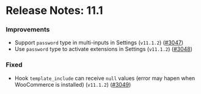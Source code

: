# Release Notes: 11.1

### Improvements

- Support `password` type in multi-inputs in Settings (`v11.1.2`) ([#3047](https://github.com/GatoGraphQL/GatoGraphQL/pull/3047))
- Use `password` type to activate extensions in Settings (`v11.1.2`) ([#3048](https://github.com/GatoGraphQL/GatoGraphQL/pull/3048))

### Fixed

- Hook `template_include` can receive `null` values (error may hapen when WooCommerce is installed) (`v11.1.2`) ([#3049](https://github.com/GatoGraphQL/GatoGraphQL/pull/3049))
